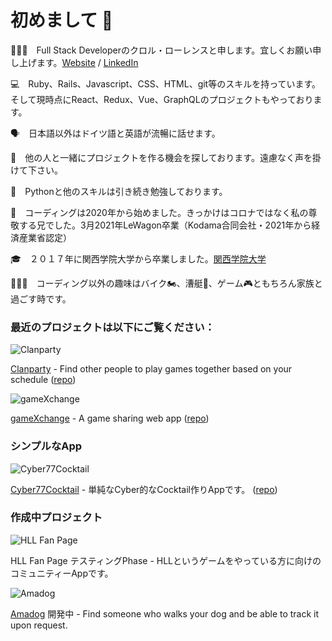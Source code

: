 # 初めまして 👋
💁🏻‍♂️　Full Stack Developerのクロル・ローレンスと申します。宜しくお願い申し上げます。[Website](https://www.lawrence-kroll.com/ "Website") / [LinkedIn](https://www.linkedin.com/in/lawrence-kroll/ "LinkedIn")

💻　Ruby、Rails、Javascript、CSS、HTML、git等のスキルを持っています。そして現時点にReact、Redux、Vue、GraphQLのプロジェクトもやっております。

🗣　日本語以外はドイツ語と英語が流暢に話せます。

👀　他の人と一緒にプロジェクトを作る機会を探しております。遠慮なく声を掛けて下さい。

🌱　Pythonと他のスキルは引き続き勉強しております。

📖　コーディングは2020年から始めました。きっかけはコロナではなく私の尊敬する兄でした。3月2021年LeWagon卒業（Kodama合同会社・2021年から経済産業省認定）

🎓　２０１７年に関西学院大学から卒業しました。[関西学院大学](https://www.kwansei.ac.jp/index.html "関西学院大学")

👨‍👩‍👦　コーディング以外の趣味はバイク🏍、漕艇🛶、ゲーム🎮ともちろん家族と過ごす時です。

### 最近のプロジェクトは以下にご覧ください：

![Clanparty](https://live.staticflickr.com/65535/50926173206_19d2679393.jpg "Clanparty") 

[Clanparty](http://www.clanparty.net/ "clanparty") - Find other people to play games together based on your schedule ([repo](https://github.com/nikoandpiko/clanparty "clanparty"))

![gameXchange](https://live.staticflickr.com/65535/50911153543_da124cfc24.jpg "gameXchange")

[gameXchange](https://gamexxxchange.herokuapp.com/ "gameXchange") - A game sharing web app ([repo](https://github.com/nikoandpiko/gamexchange))

### シンプルなApp

![Cyber77Cocktail](https://live.staticflickr.com/65535/51135745562_51104ca08c_n.jpg "Cyber77Cocktail")

[Cyber77Cocktail](https://cyber-cocktail-2077.herokuapp.com/ "Cyber77Cocktail") - 単純なCyber的なCocktail作りAppです。 ([repo](https://github.com/DonaldLTB/rails-mister-cocktail))

### 作成中プロジェクト

![HLL Fan Page](https://live.staticflickr.com/65535/51136647973_37ff0252ca_n.jpg "Hll Fan Page")

HLL Fan Page テスティングPhase - HLLというゲームをやっている方に向けのコミュニティーAppです。

![Amadog](https://live.staticflickr.com/65535/51136656763_cd606c2e34_n.jpg "Amadog")

[Amadog](https://amadog.herokuapp.com/) 開発中 - Find someone who walks your dog and be able to track it upon request.
